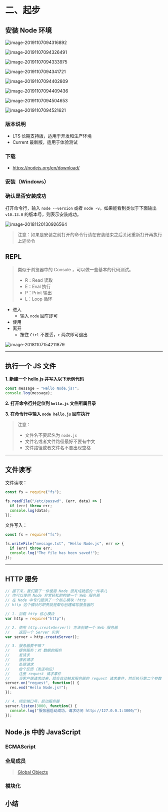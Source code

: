 # 二、起步

## 安装 Node 环境

![image-20191107094316892](assets/image-20191107094316892.png)

![image-20191107094326491](assets/image-20191107094326491.png)

![image-20191107094333975](assets/image-20191107094333975.png)

![image-20191107094341721](assets/image-20191107094341721.png)

![image-20191107094402809](assets/image-20191107094402809.png)

![image-20191107094409436](assets/image-20191107094409436.png)

![image-20191107094504653](assets/image-20191107094504653.png)

![image-20191107094521621](assets/image-20191107094521621.png)

### 版本说明

- LTS 长期支持版，适用于开发和生产环境
- Current 最新版，适用于体验测试

### 下载

- https://nodejs.org/en/download/

### 安装（Windows）

### 确认是否安装成功

打开命令行，输入 `node --version` 或者 `node -v`。如果能看到类似于下面输出 `v10.13.0` 的版本号，则表示安装成功。

![image-20181120130926564](./assets/image-20181120130926564-2690566.png)

> 注意：如果是安装之前打开的命令行请在安装结束之后关闭重新打开再执行上述命令

## REPL

> 类似于浏览器中的 Console ，可以做一些基本的代码测试。
>
> - R：Read 读取
> - E：Eval 执行
> - P：Print 输出
> - L：Loop 循环

- 进入
  - 输入 `node` 回车即可
- 使用
- 离开
  - 按住 `Ctrl` 不要丢，`c` 两次即可退出

![image-20181107154211879](./assets/image-20181107154211879.png)

---

## 执行一个 JS 文件

**1. 新建一个 hello.js 并写入以下示例代码**

```javascript
const message = "Hello Node.js!";
console.log(message);
```

**2. 打开命令行并定位到 `hello.js` 文件所属目录**

**3. 在命令行中输入 `node hello.js` 回车执行**

> 注意：
>
> - 文件名不要起名为 `node.js`
> - 文件名或者文件路径最好不要有中文
> - 文件路径或者文件名不要出现空格

---

## 文件读写

文件读取：

```javascript
const fs = require("fs");

fs.readFile("/etc/passwd", (err, data) => {
  if (err) throw err;
  console.log(data);
});
```

文件写入：

```javascript
const fs = require("fs");

fs.writeFile("message.txt", "Hello Node.js", err => {
  if (err) throw err;
  console.log("The file has been saved!");
});
```

---

## HTTP 服务

```javascript
// 接下来，我们要干一件使用 Node 很有成就感的一件事儿
// 你可以使用 Node 非常轻松的构建一个 Web 服务器
// 在 Node 中专门提供了一个核心模块：http
// http 这个模块的职责就是帮你创建编写服务器的

// 1. 加载 http 核心模块
var http = require("http");

// 2. 使用 http.createServer() 方法创建一个 Web 服务器
//    返回一个 Server 实例
var server = http.createServer();

// 3. 服务器要干嘛？
//    提供服务：对 数据的服务
//    发请求
//    接收请求
//    处理请求
//    给个反馈（发送响应）
//    注册 request 请求事件
//    当客户端请求过来，就会自动触发服务器的 request 请求事件，然后执行第二个参数：回调处理函数
server.on("request", function() {
  res.end("Hello Node.js!");
});

// 4. 绑定端口号，启动服务器
server.listen(3000, function() {
  console.log("服务器启动成功，请求访问 http://127.0.0.1:3000/");
});
```

## Node.js 中的 JavaScript

### ECMAScript

### 全局成员

> [Global Objects](https://nodejs.org/dist/latest-v10.x/docs/api/globals.html)

### 模块化

## 小结
